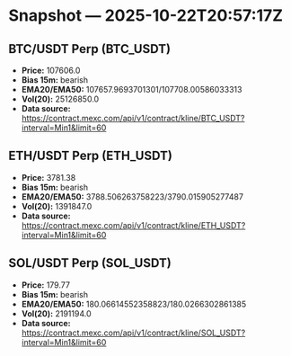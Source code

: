 # Snapshot — 2025-10-22T20:57:17Z

## BTC/USDT Perp (BTC_USDT)
- **Price:** 107606.0
- **Bias 15m:** bearish
- **EMA20/EMA50:** 107657.9693701301/107708.00586033313
- **Vol(20):** 25126850.0
- **Data source:** https://contract.mexc.com/api/v1/contract/kline/BTC_USDT?interval=Min1&limit=60

## ETH/USDT Perp (ETH_USDT)
- **Price:** 3781.38
- **Bias 15m:** bearish
- **EMA20/EMA50:** 3788.506263758223/3790.015905277487
- **Vol(20):** 1391847.0
- **Data source:** https://contract.mexc.com/api/v1/contract/kline/ETH_USDT?interval=Min1&limit=60

## SOL/USDT Perp (SOL_USDT)
- **Price:** 179.77
- **Bias 15m:** bearish
- **EMA20/EMA50:** 180.06614552358823/180.0266302861385
- **Vol(20):** 2191194.0
- **Data source:** https://contract.mexc.com/api/v1/contract/kline/SOL_USDT?interval=Min1&limit=60
